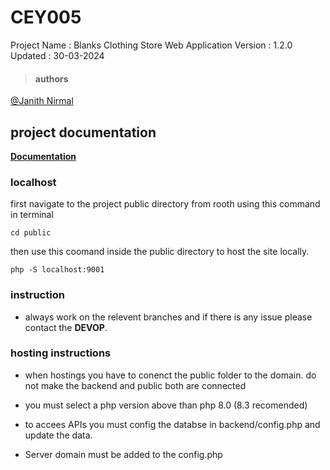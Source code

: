 # **CEY005**

Project Name : Blanks Clothing Store Web Application
Version : 1.2.0
Updated : 30-03-2024

> #### authors

[@Janith Nirmal](https://github.com/janithnirmal) <br>

## project documentation

[**Documentation**](https://github.com/janithnirmal)

### localhost

first navigate to the project public directory from rooth using this command in terminal

```
cd public
```

then use this coomand inside the public directory to host the site locally.

```
php -S localhost:9001
```

### instruction

- always work on the relevent branches and if there is any issue please contact the **DEVOP**.

### hosting instructions

- when hostings you have to conenct the public folder to the domain. do not make the backend and public both are connected

- you must select a php version above than php 8.0 (8.3 recomended)

- to accees APIs you must config the databse in backend/config.php and update the data.

- Server domain must be added to the config.php
